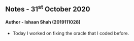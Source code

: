 ## Notes - 31<sup>st</sup> October 2020

#### Author - Ishaan Shah (2019111028)

- Today I worked on fixing the oracle that I coded before.
